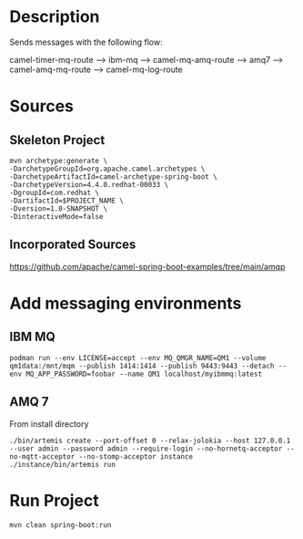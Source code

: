 # Description

Sends messages with the following flow:

camel-timer-mq-route --> ibm-mq --> camel-mq-amq-route --> amq7 --> camel-amq-mq-route --> camel-mq-log-route

# Sources

## Skeleton Project
```
mvn archetype:generate \
-DarchetypeGroupId=org.apache.camel.archetypes \
-DarchetypeArtifactId=camel-archetype-spring-boot \
-DarchetypeVersion=4.4.0.redhat-00033 \
-DgroupId=com.redhat \
-DartifactId=$PROJECT_NAME \
-Dversion=1.0-SNAPSHOT \
-DinteractiveMode=false
```

## Incorporated Sources

https://github.com/apache/camel-spring-boot-examples/tree/main/amqp

# Add messaging environments

## IBM MQ

```
podman run --env LICENSE=accept --env MQ_QMGR_NAME=QM1 --volume qm1data:/mnt/mqm --publish 1414:1414 --publish 9443:9443 --detach --env MQ_APP_PASSWORD=foobar --name QM1 localhost/myibmmq:latest
```

## AMQ 7

From install directory
```
./bin/artemis create --port-offset 0 --relax-jolokia --host 127.0.0.1  --user admin --password admin --require-login --no-hornetq-acceptor --no-mqtt-acceptor --no-stomp-acceptor instance
./instance/bin/artemis run
```

# Run Project

```
mvn clean spring-boot:run
```
